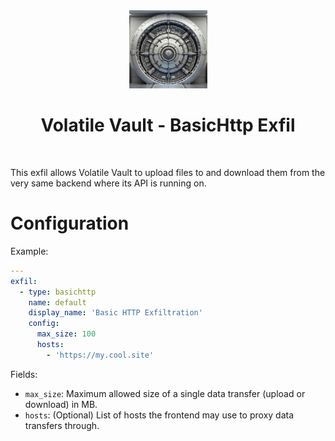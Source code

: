 <div align="center">
  <img width="125px" src="../../../../../client/public/logo192.png" />
  <h1>Volatile Vault - BasicHttp Exfil</h1>
  <br/>
</div>

This exfil allows Volatile Vault to upload files to and download them from the very same backend where its API is running on.

# Configuration

Example:

```yaml
---
exfil:
  - type: basichttp
    name: default
    display_name: 'Basic HTTP Exfiltration'
    config:
      max_size: 100
      hosts:
        - 'https://my.cool.site'
```

Fields:

- `max_size`: Maximum allowed size of a single data transfer (upload or download) in MB.
- `hosts`: (Optional) List of hosts the frontend may use to proxy data transfers through.
